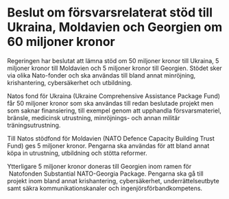 # Beslut om försvarsrelaterat stöd till Ukraina, Moldavien och Georgien om 60 miljoner kronor

Regeringen har beslutat att lämna stöd om 50 miljoner kronor till Ukraina, 5 miljoner kronor till Moldavien och 5 miljoner kronor till Georgien. Stödet sker via olika Nato-fonder och ska användas till bland annat minröjning, krishantering, cybersäkerhet och utbildning.

Natos fond för Ukraina (Ukraine Comprehensive Assistance Package Fund) får 50 miljoner kronor som ska användas till redan beslutade projekt men som saknar finansiering, till exempel genom att upphandla försvarsmateriel, bränsle, medicinsk utrustning, minröjnings- och annan militär träningsutrustning.

Till Natos stödfond för Moldavien (NATO Defence Capacity Building Trust Fund) ges 5 miljoner kronor. Pengarna ska användas för att bland annat köpa in utrustning, utbildning och stötta reformer.

Ytterligare 5 miljoner kronor doneras till Georgien inom ramen för  Natofonden Substantial NATO-Georgia Package. Pengarna ska gå till projekt inom bland annat krishantering, cybersäkerhet, underrättelseutbyte samt säkra kommunikationskanaler och ingenjörsförbandkompetens.
